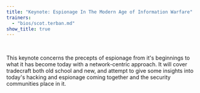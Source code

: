 ```yaml
---
title: "Keynote: Espionage In The Modern Age of Information Warfare" 
trainers:
  - "bios/scot.terban.md"
show_title: true
---
```

&nbsp;

This keynote concerns the precepts of espionage from it's beginnings to what it has become today with a network-centric approach. It will cover tradecraft both old school and new, and attempt to give some insights into today's hacking and espionage coming together and the security communities place in it.